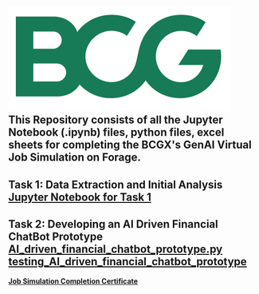 ![BCG logo](BCG_MONOGRAM_RGB_GREEN.png)  
This Repository consists of all the Jupyter Notebook (.ipynb) files, python files, excel sheets for completing the BCGX's GenAI Virtual Job Simulation on Forage.   
---
**Task 1: Data Extraction and Initial Analysis**  
[Jupyter Notebook for Task 1](https://github.com/moqiqiqi/Python-Data-Analysis/blob/356767ab7f75b755cb192449167bb7235d41ed4a/Forage/BCGX_GenAI_Virtual_Job_Simulation/Task%201%3A%20Data%20Extraction%20and%20Initial%20Analysis/Task1_data_extraction_and_initial_analysis.ipynb)
---
**Task 2: Developing an AI Driven Financial ChatBot Prototype**
[AI_driven_financial_chatbot_prototype.py](https://github.com/moqiqiqi/Python-Data-Analysis/blob/5a2a277f00390a8118e3bf7beebe96a3683941cd/Forage/BCGX_GenAI_Virtual_Job_Simulation/Task%202%3A%20Developing%20an%20AI%20Driven%20Financial%20ChatBot%20Prototype/AI_driven_financial_chatbot_prototype.py)
[testing_AI_driven_financial_chatbot_prototype](https://github.com/moqiqiqi/Python-Data-Analysis/blob/5a2a277f00390a8118e3bf7beebe96a3683941cd/Forage/BCGX_GenAI_Virtual_Job_Simulation/Task%202%3A%20Developing%20an%20AI%20Driven%20Financial%20ChatBot%20Prototype/testing_AI_driven_financial_chatbot_prototype.ipynb)
---
[**Job Simulation Completion Certificate**](https://forage-uploads-prod.s3.amazonaws.com/completion-certificates/SKZxezskWgmFjRvj9/gabev3vXhuACr48eb_SKZxezskWgmFjRvj9_eQFKafZwooB2T4jft_1735203088690_completion_certificate.pdf)
